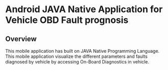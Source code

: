 # Android JAVA Native Application for Vehicle OBD Fault prognosis
## Overview
This mobile application has built on JAVA Native Programming Language. This mobile application visualize the different parameters and faults diagnosed by vehicle by accessing On-Board Diagnostics in vehicle.
